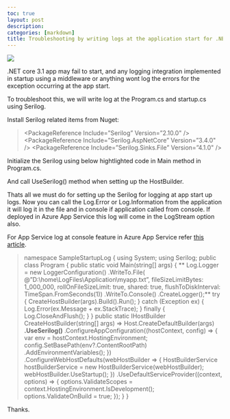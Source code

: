 ```yaml
---
toc: true
layout: post
description: 
categories: [markdown]
title: Troubleshooting by writing logs at the application start for .NET core app using Serilog
---
```


![](https://cdn-images-1.medium.com/max/2000/1*-xYp4lT93KUu1teArXv5-w.jpeg)

.NET core 3.1 app may fail to start, and any logging integration implemented in startup using a middleware or anything wont log the errors for the exception occurring at the app start.

To troubleshoot this, we will write log at the Program.cs and startup.cs using Serilog.

Install Serilog related items from Nuget:
>  <PackageReference Include=”Serilog” Version=”2.10.0" />
 <PackageReference Include=”Serilog.AspNetCore” Version=”3.4.0" />
 <PackageReference Include=”Serilog.Sinks.File” Version=”4.1.0" />

Initialize the Serilog using below hightlighted code in Main method in Program.cs.

And call UseSerilog() method when setting up the HostBuilder.

Thats all we must do for setting up the Serilog for logging at app start up logs. Now you can call the Log.Error or Log.Information from the application it will log it in the file and in console if application called from console. If deployed in Azure App Service this log will come in the LogStream option also.

For App Service log at console feature in Azure App Service refer [this article](https://medium.com/lkg-in-it/troubleshooting-http-error-500-30-79e3b4f660ee).
>  namespace SampleStartupLog
{
 using System;
 using Serilog;
>  public class Program
 {
 public static void Main(string[] args)
 {
 **
Log.Logger = new LoggerConfiguration()
 .WriteTo.File(
 @”D:\home\LogFiles\Application\myapp.txt”,
 fileSizeLimitBytes: 1_000_000,
 rollOnFileSizeLimit: true,
 shared: true,
 flushToDiskInterval: TimeSpan.FromSeconds(1))
 .WriteTo.Console()
 .CreateLogger();**
>  try
 {
 CreateHostBuilder(args).Build().Run();
 }
 catch (Exception ex)
 {
 Log.Error(ex.Message + ex.StackTrace);
 }
 finally
 {
 Log.CloseAndFlush();
 }
 }
>  public static IHostBuilder CreateHostBuilder(string[] args) =>
 Host.CreateDefaultBuilder(args)
 **.UseSerilog()**
 .ConfigureAppConfiguration((hostContext, config) =>
 {
 var env = hostContext.HostingEnvironment;
>  config.SetBasePath(env?.ContentRootPath)
 .AddEnvironmentVariables();
 })
 .ConfigureWebHostDefaults(webHostBuilder =>
 {
 HostBuilderService hostBuilderService = new HostBuilderService(webHostBuilder);
 webHostBuilder.UseStartup<Startup>();
 })
 .UseDefaultServiceProvider((context, options) =>
 {
 options.ValidateScopes = context.HostingEnvironment.IsDevelopment();
 options.ValidateOnBuild = true;
 });
 }
}

Thanks.
